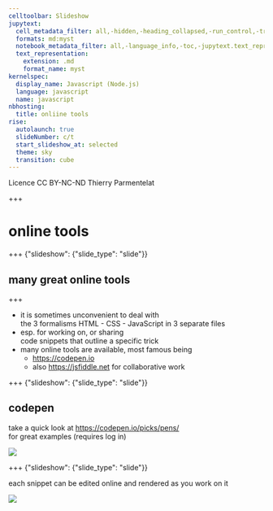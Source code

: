 ```yaml
---
celltoolbar: Slideshow
jupytext:
  cell_metadata_filter: all,-hidden,-heading_collapsed,-run_control,-trusted
  formats: md:myst
  notebook_metadata_filter: all,-language_info,-toc,-jupytext.text_representation.jupytext_version,-jupytext.text_representation.format_version
  text_representation:
    extension: .md
    format_name: myst
kernelspec:
  display_name: Javascript (Node.js)
  language: javascript
  name: javascript
nbhosting:
  title: onliine tools
rise:
  autolaunch: true
  slideNumber: c/t
  start_slideshow_at: selected
  theme: sky
  transition: cube
---
```


<div class="licence">
<span>Licence CC BY-NC-ND</span>
<span>Thierry Parmentelat</span>
</div>

+++

# online tools

+++ {"slideshow": {"slide_type": "slide"}}

## many great online tools

+++

* it is sometimes unconvenient to deal with  
  the 3 formalisms HTML - CSS - JavaScript
  in 3 separate files
* esp. for working on, or sharing  
  code snippets that outline a specific trick
* many online tools are available, most famous being
  * <https://codepen.io> 
  * also <https://jsfiddle.net> for collaborative work

+++ {"slideshow": {"slide_type": "slide"}}

## codepen

take a quick look at https://codepen.io/picks/pens/  
for great examples
(requires log in)

![](../media/tooling-codepen-picks.png)

+++ {"slideshow": {"slide_type": "slide"}}

each snippet can be edited online and rendered as you work on it

![](../media/tooling-codepen.png)

